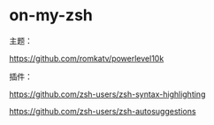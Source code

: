 # on-my-zsh

主题：

https://github.com/romkatv/powerlevel10k

插件：

https://github.com/zsh-users/zsh-syntax-highlighting

https://github.com/zsh-users/zsh-autosuggestions

